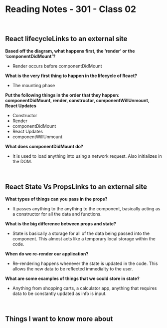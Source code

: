 # Reading Notes - 301 - Class 02

<br>

## React lifecycleLinks to an external site

**Based off the diagram, what happens first, the ‘render’ or the ‘componentDidMount’?**

- Render occurs before componentDidMount

**What is the very first thing to happen in the lifecycle of React?**

- The mounting phase

**Put the following things in the order that they happen: componentDidMount, render, constructor, componentWillUnmount, React Updates**

- Constructor
- Render
- componentDidMount
- React Updates
- componentWillUnmount

**What does componentDidMount do?**

- It is used to load anything into using a network request. Also initializes in the DOM.

<br>

## React State Vs PropsLinks to an external site

**What types of things can you pass in the props?**

- It passes anything to the anything to the component, basically acting as a constructor for all the data and functions.

**What is the big difference between props and state?**

- State is basically a storage for all of the data being passed into the component. This almost acts like a temporary local storage within the code.

**When do we re-render our application?**

- Re-rendering happens whenever the state is updated in the code. This allows the new data to be reflected immedialty to the user.

**What are some examples of things that we could store in state?**

- Anything from shopping carts, a calculator app, anything that requires data to be constantly updated as info is input.

<br>

## Things I want to know more about
